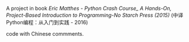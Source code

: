 A project in book *Eric Matthes - Python Crash Course_ A Hands-On, Project-Based Introduction to Programming-No Starch Press (2015)* (中译　Python编程：从入门到实践 - 2016)

code with Chinese commments.